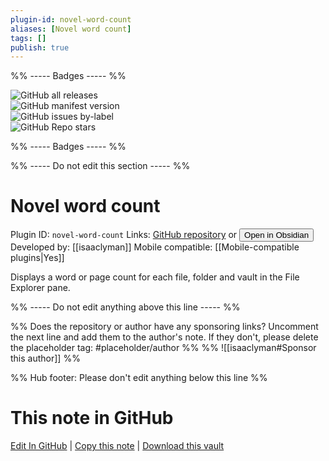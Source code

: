 ```yaml
---
plugin-id: novel-word-count
aliases: [Novel word count]
tags: []
publish: true
---
```


%% ----- Badges ----- %%

![GitHub all releases](https://img.shields.io/github/downloads/isaaclyman/novel-word-count-obsidian/total?color=573E7A&logo=github&style=for-the-badge)  
![GitHub manifest version](https://img.shields.io/github/manifest-json/v/isaaclyman/novel-word-count-obsidian?color=573E7A&logo=github&style=for-the-badge)  
![GitHub issues by-label](https://img.shields.io/github/issues/isaaclyman/novel-word-count-obsidian/help%20wanted?color=573E7A&logo=github&style=for-the-badge)  
![GitHub Repo stars](https://img.shields.io/github/stars/isaaclyman/novel-word-count-obsidian?color=573E7A&logo=github&style=for-the-badge)

%% ----- Badges ----- %%

%% ----- Do not edit this section ----- %%

# Novel word count

Plugin ID: `novel-word-count`
Links: [GitHub repository](https://github.com/isaaclyman/novel-word-count-obsidian) or [<button id=HH>Open in Obsidian</button>](obsidian://show-plugin?id=novel-word-count)
Developed by: [[isaaclyman]]
Mobile compatible: [[Mobile-compatible plugins|Yes]]

Displays a word or page count for each file, folder and vault in the File Explorer pane.

%% ----- Do not edit anything above this line ----- %%

%% Does the repository or author have any sponsoring links? Uncomment the next line and add them to the author's note. If they don't, please delete the placeholder tag: #placeholder/author %%
%% ![[isaaclyman#Sponsor this author]] %%

%% Hub footer: Please don't edit anything below this line %%

# This note in GitHub

<span class="git-footer">[Edit In GitHub](https://github.dev/obsidian-community/obsidian-hub/blob/main/02%20-%20Community%20Expansions/02.05%20All%20Community%20Expansions/Plugins/novel-word-count.md "git-hub-edit-note") | [Copy this note](https://raw.githubusercontent.com/obsidian-community/obsidian-hub/main/02%20-%20Community%20Expansions/02.05%20All%20Community%20Expansions/Plugins/novel-word-count.md "git-hub-copy-note") | [Download this vault](https://github.com/obsidian-community/obsidian-hub/archive/refs/heads/main.zip "git-hub-download-vault") </span>
